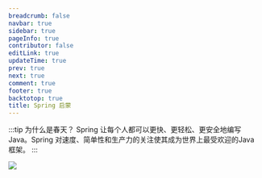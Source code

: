 ```yaml
---
breadcrumb: false
navbar: true
sidebar: true
pageInfo: true
contributor: false
editLink: true
updateTime: true
prev: true
next: true
comment: true
footer: true
backtotop: true
title: Spring 启蒙
---
```


:::tip 为什么是春天？
Spring 让每个人都可以更快、更轻松、更安全地编写 Java。Spring 对速度、简单性和生产力的关注使其成为世界上最受欢迎的Java 框架。
:::

![](https://img.springlearn.cn/blog/1c861b137fedd470229042b05bc85d97.png)
